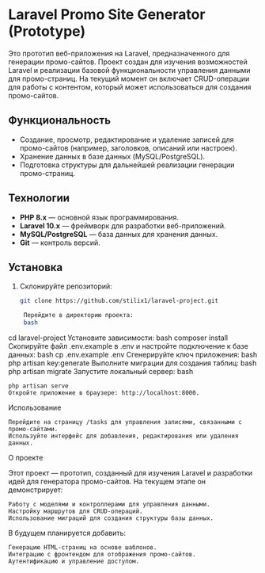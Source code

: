 # Laravel Promo Site Generator (Prototype)

Это прототип веб-приложения на Laravel, предназначенного для генерации промо-сайтов. Проект создан для изучения возможностей Laravel и реализации базовой функциональности управления данными для промо-страниц. На текущий момент он включает CRUD-операции для работы с контентом, который может использоваться для создания промо-сайтов.

## Функциональность
- Создание, просмотр, редактирование и удаление записей для промо-сайтов (например, заголовков, описаний или настроек).
- Хранение данных в базе данных (MySQL/PostgreSQL).
- Подготовка структуры для дальнейшей реализации генерации промо-страниц.

## Технологии
- **PHP 8.x** — основной язык программирования.
- **Laravel 10.x** — фреймворк для разработки веб-приложений.
- **MySQL/PostgreSQL** — база данных для хранения данных.
- **Git** — контроль версий.

## Установка
1. Склонируйте репозиторий:
   ```bash
   git clone https://github.com/stilix1/laravel-project.git

    Перейдите в директорию проекта:
    bash

cd laravel-project
Установите зависимости:
bash
composer install
Скопируйте файл .env.example в .env и настройте подключение к базе данных:
bash
cp .env.example .env
Сгенерируйте ключ приложения:
bash
php artisan key:generate
Выполните миграции для создания таблиц:
bash
php artisan migrate
Запустите локальный сервер:
bash

    php artisan serve
    Откройте приложение в браузере: http://localhost:8000.

Использование

    Перейдите на страницу /tasks для управления записями, связанными с промо-сайтами.
    Используйте интерфейс для добавления, редактирования или удаления данных.

О проекте

Этот проект — прототип, созданный для изучения Laravel и разработки идей для генератора промо-сайтов. На текущем этапе он демонстрирует:

    Работу с моделями и контроллерами для управления данными.
    Настройку маршрутов для CRUD-операций.
    Использование миграций для создания структуры базы данных.

В будущем планируется добавить:

    Генерацию HTML-страниц на основе шаблонов.
    Интеграцию с фронтендом для отображения промо-сайтов.
    Аутентификацию и управление доступом.
